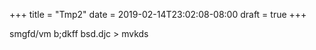 +++
title = "Tmp2"
date = 2019-02-14T23:02:08-08:00
draft = true
+++

smgfd/vm b;dkff bsd.djc > mvkds 

